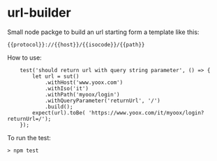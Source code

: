 # url-builder

Small node packge to build an url starting form a template like this:

```
{{protocol}}://{{host}}/{{isocode}}/{{path}}
```

How to use:

```
    test('should return url with query string parameter', () => {
        let url = sut()
            .withHost('www.yoox.com')
            .withIso('it')
            .withPath('myoox/login')
            .withQueryParameter('returnUrl', '/')
            .build();
        expect(url).toBe( 'https://www.yoox.com/it/myoox/login?returnUrl=/');
    });
```

To run the test:

```
> npm test
```

